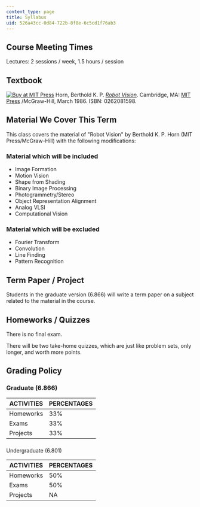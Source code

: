 ```yaml
---
content_type: page
title: Syllabus
uid: 526a43cc-0d84-722b-8f8e-6c5cd1f76ab3
---
```


Course Meeting Times
--------------------

Lectures: 2 sessions / week, 1.5 hours / session

Textbook
--------

[![Buy at MIT Press](/images/mp_logo.gif)](https://mitpress.mit.edu/books/robot-vision) Horn, Berthold K. P. [_Robot Vision_](https://mitpress.mit.edu/books/robot-vision). Cambridge, MA: [MIT Press](https://mitpress.mit.edu/) /McGraw-Hill, March 1986. ISBN: 0262081598.

Material We Cover This Term
---------------------------

This class covers the material of "Robot Vision" by Berthold K. P. Horn (MIT Press/McGraw-Hill) with the following modifications:

### Material which will be included

*   Image Formation
*   Motion Vision
*   Shape from Shading
*   Binary Image Processing
*   Photogrammetry/Stereo
*   Object Representation Alignment
*   Analog VLSI
*   Computational Vision

### Material which will be excluded

*   Fourier Transform
*   Convolution
*   Line Finding
*   Pattern Recognition

Term Paper / Project
--------------------

Students in the graduate version (6.866) will write a term paper on a subject related to the material in the course.

Homeworks / Quizzes
-------------------

There is no final exam.

There will be two take-home quizzes, which are just like problem sets, only longer, and worth more points.

Grading Policy
--------------

### Graduate (6.866)

| ACTIVITIES | PERCENTAGES |
| --- | --- |
| Homeworks | 33% |
| Exams | 33% |
| Projects | 33% 

###   
Undergraduate (6.801)

| ACTIVITIES | PERCENTAGES |
| --- | --- |
| Homeworks | 50% |
| Exams | 50% |
| Projects | NA
